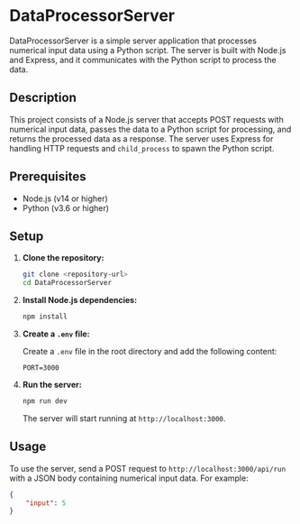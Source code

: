 # DataProcessorServer

DataProcessorServer is a simple server application that processes numerical input data using a Python script. The server is built with Node.js and Express, and it communicates with the Python script to process the data.

## Description

This project consists of a Node.js server that accepts POST requests with numerical input data, passes the data to a Python script for processing, and returns the processed data as a response. The server uses Express for handling HTTP requests and `child_process` to spawn the Python script.

## Prerequisites

- Node.js (v14 or higher)
- Python (v3.6 or higher)

## Setup

1. **Clone the repository:**

    ```sh
    git clone <repository-url>
    cd DataProcessorServer
    ```

2. **Install Node.js dependencies:**

    ```sh
    npm install
    ```

3. **Create a `.env` file:**

    Create a `.env` file in the root directory and add the following content:

    ```env
    PORT=3000
    ```

4. **Run the server:**

    ```sh
    npm run dev
    ```

    The server will start running at `http://localhost:3000`.

## Usage

To use the server, send a POST request to `http://localhost:3000/api/run` with a JSON body containing numerical input data. For example:

```json
{
    "input": 5
}
